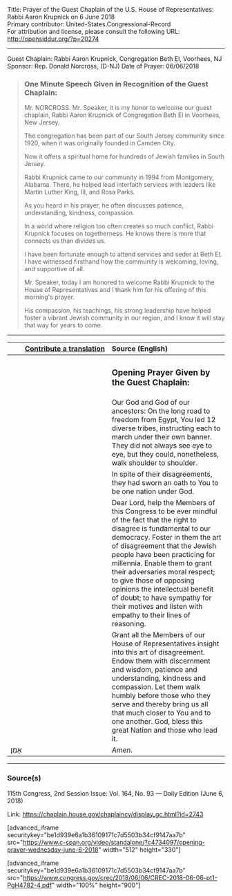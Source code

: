 <html>
<head></head>
<body>
Title: Prayer of the Guest Chaplain of the U.S. House of Representatives: Rabbi Aaron Krupnick on 6 June 2018<br />
Primary contributor: United-States.Congressional-Record<br />
For attribution and license, please consult the following URL: <a href="http://opensiddur.org/?p=20274">http://opensiddur.org/?p=20274</a>
<p />
<hr />

Guest Chaplain: Rabbi Aaron Krupnick, Congregation Beth El, Voorhees, NJ
Sponsor: Rep. Donald Norcross, (D-NJ)
Date of Prayer: 06/06/2018

<blockquote>
<h3>One Minute Speech Given in Recognition of the Guest Chaplain:</h3>
Mr. NORCROSS. Mr. Speaker, it is my honor to welcome our guest chaplain, Rabbi Aaron Krupnick of Congregation Beth El in Voorhees, New Jersey.

The congregation has been part of our South Jersey community since 1920, when it was originally founded in Camden City.

Now it offers a spiritual home for hundreds of Jewish families in South Jersey.

Rabbi Krupnick came to our community in 1994 from Montgomery, Alabama. There, he helped lead interfaith services with leaders like Martin Luther King, III, and Rosa Parks.

As you heard in his prayer, he often discusses patience, understanding, kindness, compassion.

In a world where religion too often creates so much conflict, Rabbi Krupnick focuses on togetherness. He knows there is more that connects us than divides us.

I have been fortunate enough to attend services and seder at Beth El. I have witnessed firsthand how the community is welcoming, loving, and supportive of all.

Mr. Speaker, today I am honored to welcome Rabbi Krupnick to the House of Representatives and I thank him for his offering of this morning's prayer.

His compassion, his teachings, his strong leadership have helped foster a vibrant Jewish community in our region, and I know it will stay that way for years to come.
</blockquote>

<hr />

<table style="margin-left: auto;margin-right: auto;" class="draggable">
<thead><tr><th id="x" style="text-align: right;"><a href="/contributing/upload/">Contribute a translation</a></th><th style="text-align: left;">Source (English)</th></tr></thead>
<tbody>
<tr><td style="vertical-align:top;" width="46%">
<div class="liturgy"><span lang="he">

</span></div></td>
 
<td style="vertical-align:top;" width="53%">
<div class="english">
<h3>Opening Prayer Given by the Guest Chaplain:</h3>
</div></td></tr>


<tr><td style="vertical-align:top;" width="46%">
<div class="liturgy"><span lang="he">

</span></div></td>
 
<td style="vertical-align:top;" width="53%">
<div class="english">
Our God and God of our ancestors:
On the long road to freedom from Egypt, 
You led 12 diverse tribes, 
instructing each to march under their own banner. 
They did not always see eye to eye, 
but they could, nonetheless, 
walk shoulder to shoulder. 
</div></td></tr>


<tr><td style="vertical-align:top;" width="46%">
<div class="liturgy"><span lang="he">

</span></div></td>
 
<td style="vertical-align:top;" width="53%">
<div class="english">
In spite of their disagreements, 
they had sworn an oath to You 
to be one nation under God.
</div></td></tr>


<tr><td style="vertical-align:top;" width="46%">
<div class="liturgy"><span lang="he">

</span></div></td>
 
<td style="vertical-align:top;" width="53%">
<div class="english">
Dear Lord, help the Members of this Congress 
to be ever mindful of the fact that the right to disagree 
is fundamental to our democracy. 
Foster in them the art of disagreement 
that the Jewish people have been practicing for millennia. 
Enable them to grant their adversaries moral respect; 
to give those of opposing opinions the intellectual benefit of doubt; 
to have sympathy for their motives 
and listen with empathy to their lines of reasoning.
</div></td></tr>


<tr><td style="vertical-align:top;" width="46%">
<div class="liturgy"><span lang="he">

</span></div></td>
 
<td style="vertical-align:top;" width="53%">
<div class="english">
Grant all the Members of our House of Representatives 
insight into this art of disagreement. 
Endow them with discernment and wisdom, 
patience and understanding, 
kindness and compassion. 
Let them walk humbly before those who they serve 
and thereby bring us all that much closer to You 
and to one another. 
God, bless this great Nation 
and those who lead it.
</div></td></tr>


<tr><td style="vertical-align:top;" width="46%">
<div class="liturgy"><span lang="he">
אָמֵן׃
</span></div></td>
 
<td style="vertical-align:top;" width="53%">
<div class="english">
<em>Amen.</em>
</div></td></tr>
</tbody></table>

<hr />

<h3>Source(s)</h3>

115th Congress, 2nd Session
Issue: Vol. 164, No. 93 — Daily Edition (June 6, 2018)

Link: <a href="https://chaplain.house.gov/chaplaincy/display_gc.html?id=2743">https://chaplain.house.gov/chaplaincy/display_gc.html?id=2743</a>

[advanced_iframe securitykey="be1d939e6a1b36109171c7d5503b34cf9147aa7b" src="https://www.c-span.org/video/standalone/?c4734097/opening-prayer-wednesday-june-6-2018" width="512" height="330"]

[advanced_iframe securitykey="be1d939e6a1b36109171c7d5503b34cf9147aa7b" src="https://www.congress.gov/crec/2018/06/06/CREC-2018-06-06-pt1-PgH4782-4.pdf" width="100%" height="900"]
</body>
</html>
